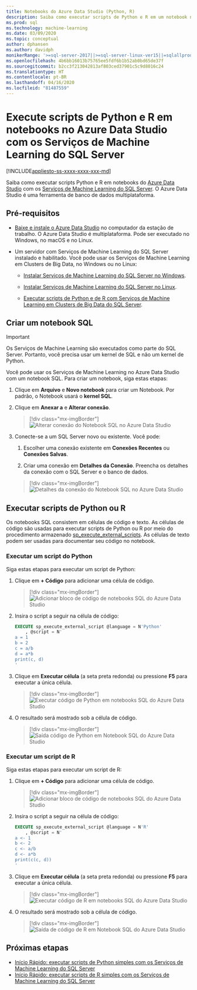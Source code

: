 ```yaml
---
title: Notebooks do Azure Data Studio (Python, R)
description: Saiba como executar scripts de Python e R em um notebook no Azure Data Studio com os Serviços de Machine Learning do SQL Server.
ms.prod: sql
ms.technology: machine-learning
ms.date: 03/09/2020
ms.topic: conceptual
author: dphansen
ms.author: davidph
monikerRange: '>=sql-server-2017||>=sql-server-linux-ver15||=sqlallproducts-allversions'
ms.openlocfilehash: 4b6bb16013b75765ee5fdf6b1b52ab0bd65de37f
ms.sourcegitcommit: b2cc3f213042813af803ced37901c5c9d8016c24
ms.translationtype: HT
ms.contentlocale: pt-BR
ms.lasthandoff: 04/16/2020
ms.locfileid: "81487559"
---
```

# <a name="run-python-and-r-scripts-in-azure-data-studio-notebooks-with-sql-server-machine-learning-services"></a>Execute scripts de Python e R em notebooks no Azure Data Studio com os Serviços de Machine Learning do SQL Server
[!INCLUDE[appliesto-ss-xxxx-xxxx-xxx-md](../../includes/appliesto-ss-xxxx-xxxx-xxx-md.md)]

Saiba como executar scripts Python e R em notebooks do [Azure Data Studio](https://docs.microsoft.com/sql/azure-data-studio/what-is) com os [Serviços de Machine Learning do SQL Server](../sql-server-machine-learning-services.md). O Azure Data Studio é uma ferramenta de banco de dados multiplataforma.

## <a name="prerequisites"></a>Pré-requisitos

- [Baixe e instale o Azure Data Studio](https://docs.microsoft.com/sql/azure-data-studio/download-azure-data-studio) no computador da estação de trabalho. O Azure Data Studio é multiplataforma. Pode ser executado no Windows, no macOS e no Linux.

- Um servidor com Serviços de Machine Learning do SQL Server instalado e habilitado. Você pode usar os Serviços de Machine Learning em Clusters de Big Data, no Windows ou no Linux:

    - [Instalar Serviços de Machine Learning do SQL Server no Windows](sql-machine-learning-services-windows-install.md).

    - [Instalar Serviços de Machine Learning do SQL Server no Linux](../../linux/sql-server-linux-setup-machine-learning.md).

    - [Executar scripts de Python e de R com Serviços de Machine Learning em Clusters de Big Data do SQL Server](../../big-data-cluster/machine-learning-services.md).

## <a name="create-a-sql-notebook"></a>Criar um notebook SQL

> [!IMPORTANT]
> Os Serviços de Machine Learning são executados como parte do SQL Server. Portanto, você precisa usar um kernel de SQL e não um kernel de Python.

Você pode usar os Serviços de Machine Learning no Azure Data Studio com um notebook SQL. Para criar um notebook, siga estas etapas:

1. Clique em **Arquivo** e **Novo notebook** para criar um Notebook. Por padrão, o Notebook usará o **kernel SQL**.

1. Clique em **Anexar a** e **Alterar conexão**. 

    > [!div class="mx-imgBorder"]
    > ![Alterar conexão do Notebook SQL no Azure Data Studio](media/ads-attach-to-connection.png)
    
1. Conecte-se a um SQL Server novo ou existente. Você pode:

    1. Escolher uma conexão existente em **Conexões Recentes** ou **Conexões Salvas**.

    1. Criar uma conexão em **Detalhes da Conexão**. Preencha os detalhes da conexão com o SQL Server e o banco de dados.

    > [!div class="mx-imgBorder"]
    > ![Detalhes da conexão do Notebook SQL no Azure Data Studio](media/ads-connection-details.png)  

## <a name="run-python-or-r-scripts"></a>Executar scripts de Python ou R

Os notebooks SQL consistem em células de código e texto. As células de código são usadas para executar scripts de Python ou R por meio do procedimento armazenado [sp_execute_external_scripts](../../relational-databases/system-stored-procedures/sp-execute-external-script-transact-sql.md). As células de texto podem ser usadas para documentar seu código no notebook.

### <a name="run-a-python-script"></a>Executar um script do Python

Siga estas etapas para executar um script de Python:

1. Clique em **+ Código** para adicionar uma célula de código.

    > [!div class="mx-imgBorder"]
    > ![Adicionar bloco de código de notebooks SQL do Azure Data Studio](media/ads-add-code.png)  

1. Insira o script a seguir na célula de código:

    ```sql
    EXECUTE sp_execute_external_script @language = N'Python'
        , @script = N'
    a = 1
    b = 2
    c = a/b
    d = a*b
    print(c, d)
    '
    ```

1. Clique em **Executar célula** (a seta preta redonda) ou pressione **F5** para executar a única célula.

    > [!div class="mx-imgBorder"]
    > ![Executar código de Python em notebooks SQL do Azure Data Studio](media/ads-run-python.png)  

1. O resultado será mostrado sob a célula de código.

    > [!div class="mx-imgBorder"]
    > ![Saída código de Python em Notebook SQL do Azure Data Studio](media/ads-run-python-output.png)  

### <a name="run-an-r-script"></a>Executar um script de R

Siga estas etapas para executar um script de R:

1. Clique em **+ Código** para adicionar uma célula de código.

    > [!div class="mx-imgBorder"]
    > ![Adicionar bloco de código de notebooks SQL do Azure Data Studio](media/ads-add-code.png)  

1. Insira o script a seguir na célula de código:

    ```sql
    EXECUTE sp_execute_external_script @language = N'R'
        , @script = N'
    a <- 1
    b <- 2
    c <- a/b
    d <- a*b
    print(c(c, d))
    '
    ```

1. Clique em **Executar célula** (a seta preta redonda) ou pressione **F5** para executar a única célula.

    > [!div class="mx-imgBorder"]
    > ![Executar código de R em notebooks SQL do Azure Data Studio](media/ads-run-r.png)  

1. O resultado será mostrado sob a célula de código.

    > [!div class="mx-imgBorder"]
    > ![Saída de código de R em Notebook SQL do Azure Data Studio](media/ads-run-r-output.png)  

## <a name="next-steps"></a>Próximas etapas

- [Início Rápido: executar scripts de Python simples com os Serviços de Machine Learning do SQL Server](../tutorials/quickstart-python-create-script.md)
- [Início Rápido: executar scripts de R simples com os Serviços de Machine Learning do SQL Server](../tutorials/quickstart-r-create-script.md)
